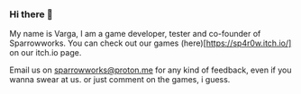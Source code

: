 ### Hi there 👋

My name is Varga, I am a game developer, tester and co-founder of Sparrowworks.
You can check out our games (here)[https://sp4r0w.itch.io/] on our itch.io page.

Email us on sparrowworks@proton.me for any kind of feedback, even if you wanna swear at us.
or just comment on the games, i guess.
